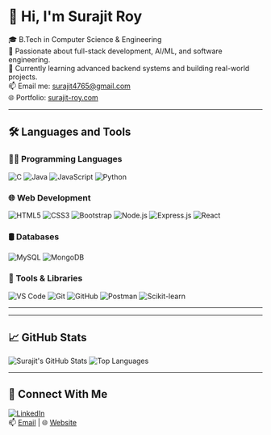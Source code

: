 # 👋 Hi, I'm Surajit Roy

🎓 B.Tech in Computer Science & Engineering  
💼 Passionate about full-stack development, AI/ML, and software engineering.  
🌱 Currently learning advanced backend systems and building real-world projects.  
📫 Email me: [surajit4765@gmail.com](mailto:surajit4765@gmail.com)  
🌐 Portfolio: [surajit-roy.com](https://surajit-roy.com)

---

## 🛠️ Languages and Tools

### 👨‍💻 Programming Languages

![C](https://img.shields.io/badge/C-00599C?style=flat-square&logo=c&logoColor=white)
![Java](https://img.shields.io/badge/Java-007396?style=flat-square&logo=java&logoColor=white)
![JavaScript](https://img.shields.io/badge/JavaScript-F7DF1E?style=flat-square&logo=javascript&logoColor=black)
![Python](https://img.shields.io/badge/Python-3776AB?style=flat-square&logo=python&logoColor=white)

### 🌐 Web Development

![HTML5](https://img.shields.io/badge/HTML5-E34F26?style=flat-square&logo=html5&logoColor=white)
![CSS3](https://img.shields.io/badge/CSS3-1572B6?style=flat-square&logo=css3&logoColor=white)
![Bootstrap](https://img.shields.io/badge/Bootstrap-7952B3?style=flat-square&logo=bootstrap&logoColor=white)
![Node.js](https://img.shields.io/badge/Node.js-339933?style=flat-square&logo=nodedotjs&logoColor=white)
![Express.js](https://img.shields.io/badge/Express.js-000000?style=flat-square&logo=express&logoColor=white)
![React](https://img.shields.io/badge/React-20232A?style=flat-square&logo=react&logoColor=61DAFB)

### 🛢️ Databases

![MySQL](https://img.shields.io/badge/MySQL-4479A1?style=flat-square&logo=mysql&logoColor=white)
![MongoDB](https://img.shields.io/badge/MongoDB-47A248?style=flat-square&logo=mongodb&logoColor=white)

### 🔧 Tools & Libraries

![VS Code](https://img.shields.io/badge/VS%20Code-007ACC?style=flat-square&logo=visual-studio-code&logoColor=white)
![Git](https://img.shields.io/badge/Git-F05032?style=flat-square&logo=git&logoColor=white)
![GitHub](https://img.shields.io/badge/GitHub-181717?style=flat-square&logo=github&logoColor=white)
![Postman](https://img.shields.io/badge/Postman-FF6C37?style=flat-square&logo=postman&logoColor=white)
![Scikit-learn](https://img.shields.io/badge/Scikit--learn-F7931E?style=flat-square&logo=scikit-learn&logoColor=white)

---


---

## 📈 GitHub Stats

![Surajit's GitHub Stats](https://github-readme-stats.vercel.app/api?username=surajit-roy&show_icons=true&theme=tokyonight)
![Top Languages](https://github-readme-stats.vercel.app/api/top-langs/?username=surajit-roy&layout=compact&theme=tokyonight)

---

## 🔗 Connect With Me

[![LinkedIn](https://img.shields.io/badge/LinkedIn-blue?style=flat-square&logo=linkedin)](https://www.linkedin.com/in/surajit-roy)  
📫 [Email](mailto:surajit4765@gmail.com) | 🌐 [Website](https://surajit-roy.com)

